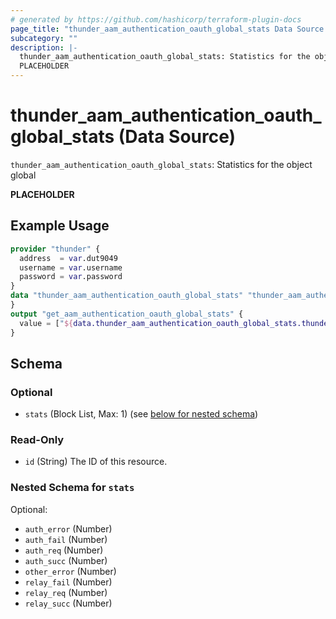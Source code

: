 ```yaml
---
# generated by https://github.com/hashicorp/terraform-plugin-docs
page_title: "thunder_aam_authentication_oauth_global_stats Data Source - terraform-provider-thunder"
subcategory: ""
description: |-
  thunder_aam_authentication_oauth_global_stats: Statistics for the object global
  PLACEHOLDER
---
```


# thunder_aam_authentication_oauth_global_stats (Data Source)

`thunder_aam_authentication_oauth_global_stats`: Statistics for the object global

__PLACEHOLDER__

## Example Usage

```terraform
provider "thunder" {
  address  = var.dut9049
  username = var.username
  password = var.password
}
data "thunder_aam_authentication_oauth_global_stats" "thunder_aam_authentication_oauth_global_stats" {
}
output "get_aam_authentication_oauth_global_stats" {
  value = ["${data.thunder_aam_authentication_oauth_global_stats.thunder_aam_authentication_oauth_global_stats}"]
}
```

<!-- schema generated by tfplugindocs -->
## Schema

### Optional

- `stats` (Block List, Max: 1) (see [below for nested schema](#nestedblock--stats))

### Read-Only

- `id` (String) The ID of this resource.

<a id="nestedblock--stats"></a>
### Nested Schema for `stats`

Optional:

- `auth_error` (Number)
- `auth_fail` (Number)
- `auth_req` (Number)
- `auth_succ` (Number)
- `other_error` (Number)
- `relay_fail` (Number)
- `relay_req` (Number)
- `relay_succ` (Number)


